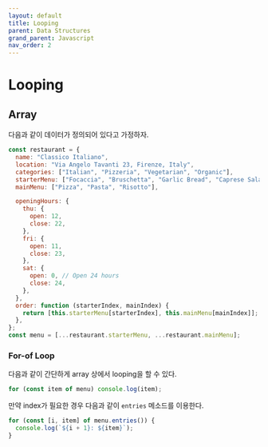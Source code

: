 ```yaml
---
layout: default
title: Looping
parent: Data Structures
grand_parent: Javascript
nav_order: 2
---
```


# Looping

## Array

다음과 같이 데이터가 정의되어 있다고 가정하자.

```javascript
const restaurant = {
  name: "Classico Italiano",
  location: "Via Angelo Tavanti 23, Firenze, Italy",
  categories: ["Italian", "Pizzeria", "Vegetarian", "Organic"],
  starterMenu: ["Focaccia", "Bruschetta", "Garlic Bread", "Caprese Salad"],
  mainMenu: ["Pizza", "Pasta", "Risotto"],

  openingHours: {
    thu: {
      open: 12,
      close: 22,
    },
    fri: {
      open: 11,
      close: 23,
    },
    sat: {
      open: 0, // Open 24 hours
      close: 24,
    },
  },
  order: function (starterIndex, mainIndex) {
    return [this.starterMenu[starterIndex], this.mainMenu[mainIndex]];
  },
};
const menu = [...restaurant.starterMenu, ...restaurant.mainMenu];
```

### For-of Loop

다음과 같이 간단하게 array 상에서 looping을 할 수 있다.

```javascript
for (const item of menu) console.log(item);
```

만약 index가 필요한 경우 다음과 같이 `entries` 메소드를 이용한다.

```javascript
for (const [i, item] of menu.entries()) {
  console.log(`${i + 1}: ${item}`);
}
```
